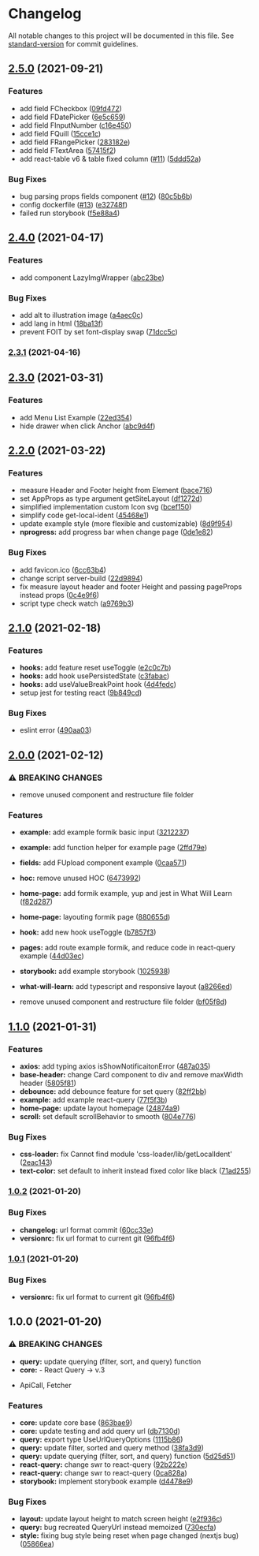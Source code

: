 # Changelog

All notable changes to this project will be documented in this file. See [standard-version](https://github.com/conventional-changelog/standard-version) for commit guidelines.

## [2.5.0](https://github.com/chornos13/nextjs-concept/compare/v2.4.0...v2.5.0) (2021-09-21)


### Features

* add field FCheckbox ([09fd472](https://github.com/chornos13/nextjs-concept/commit/09fd472a965ea0ebeb3e31ea3e400b18ec31fd45))
* add field FDatePicker ([6e5c659](https://github.com/chornos13/nextjs-concept/commit/6e5c65947a2e7cff62b0fbff45f040f65c0eb1e0))
* add field FInputNumber ([c16e450](https://github.com/chornos13/nextjs-concept/commit/c16e450c8960bb718254d7f6d24b4bc6725903de))
* add field FQuill ([15cce1c](https://github.com/chornos13/nextjs-concept/commit/15cce1c48f685d5eb29e3ab39fa0d3f8c5bd2697))
* add field FRangePicker ([283182e](https://github.com/chornos13/nextjs-concept/commit/283182e12dd11edab9d1f566a5fb3743505b47b7))
* add field FTextArea ([57415f2](https://github.com/chornos13/nextjs-concept/commit/57415f2e70f23d286e1f09d2503fc365aa480a0a))
* add react-table v6 & table fixed column ([#11](https://github.com/chornos13/nextjs-concept/issues/11)) ([5ddd52a](https://github.com/chornos13/nextjs-concept/commit/5ddd52aae7be93f6755c38e8fe554ad50616236b))


### Bug Fixes

* bug parsing props fields component ([#12](https://github.com/chornos13/nextjs-concept/issues/12)) ([80c5b6b](https://github.com/chornos13/nextjs-concept/commit/80c5b6b83a3f54a983a68f686a8ecea39e540dcf))
* config dockerfile ([#13](https://github.com/chornos13/nextjs-concept/issues/13)) ([e32748f](https://github.com/chornos13/nextjs-concept/commit/e32748f13aa7c60bb9368377177b50235d795c49))
* failed run storybook ([f5e88a4](https://github.com/chornos13/nextjs-concept/commit/f5e88a47bdccaa0072adfaa40777b997cef5b579))

## [2.4.0](https://github.com/chornos13/nextjs-concept/compare/v2.3.1...v2.4.0) (2021-04-17)


### Features

* add component LazyImgWrapper ([abc23be](https://github.com/chornos13/nextjs-concept/commit/abc23befbf7b805b3429117766c088b24a059bd7))


### Bug Fixes

* add alt to illustration image ([a4aec0c](https://github.com/chornos13/nextjs-concept/commit/a4aec0c667be8b5a47673408c8a6d91fda391c5d))
* add lang in html ([18ba13f](https://github.com/chornos13/nextjs-concept/commit/18ba13fc55d14cef6ad26c9cc9a4cfe7011d66e4))
* prevent FOIT by set font-display swap ([71dcc5c](https://github.com/chornos13/nextjs-concept/commit/71dcc5cc0b5edf86f5e9a8c430d61f1f113a2b14))

### [2.3.1](https://github.com/chornos13/nextjs-concept/compare/v2.3.0...v2.3.1) (2021-04-16)

## [2.3.0](https://github.com/chornos13/nextjs-concept/compare/v2.2.0...v2.3.0) (2021-03-31)


### Features

* add Menu List Example ([22ed354](https://github.com/chornos13/nextjs-concept/commit/22ed35416a192bbed8093b2ef392c4824f8b6f5d))
* hide drawer when click Anchor ([abc9d4f](https://github.com/chornos13/nextjs-concept/commit/abc9d4f86c2a91841d37e14fcf56458050c4ca0e))

## [2.2.0](https://github.com/chornos13/nextjs-concept/compare/v2.1.0...v2.2.0) (2021-03-22)


### Features

* measure Header and Footer height from Element ([bace716](https://github.com/chornos13/nextjs-concept/commit/bace7160664d5cda8d902f75289abad1b67dfc5e))
* set AppProps as type argument getSiteLayout ([df1272d](https://github.com/chornos13/nextjs-concept/commit/df1272dd986608af859e82c3de661cb8f84f6fed))
* simplified implementation custom Icon svg ([bcef150](https://github.com/chornos13/nextjs-concept/commit/bcef150799f82104ef87f16ac49da24d0772f8d3))
* simplify code get-local-ident ([45468e1](https://github.com/chornos13/nextjs-concept/commit/45468e15a1435a8015c64da8266151d6773d312f))
* update example style (more flexible and customizable) ([8d9f954](https://github.com/chornos13/nextjs-concept/commit/8d9f95457da64daff31c5c7243e1d49e27deca4a))
* **nprogress:** add progress bar when change page ([0de1e82](https://github.com/chornos13/nextjs-concept/commit/0de1e82f5b92168ca1219a3b1f4d1e7d5c7b9c83))


### Bug Fixes

* add favicon.ico ([6cc63b4](https://github.com/chornos13/nextjs-concept/commit/6cc63b411a0063372885052fd6c96017b4910852))
* change script server-build ([22d9894](https://github.com/chornos13/nextjs-concept/commit/22d9894d4941551670265bd4f34cd8baf89c86af))
* fix measure layout header and footer Height and passing pageProps instead props ([0c4e9f6](https://github.com/chornos13/nextjs-concept/commit/0c4e9f60934ad8784f666625d28c40edec4c1ef1))
* script type check watch ([a9769b3](https://github.com/chornos13/nextjs-concept/commit/a9769b3dbbbea8abd150b4f5cf0cbd6d21c63b62))

## [2.1.0](https://github.com/chornos13/nextjs-concept/compare/v2.0.0...v2.1.0) (2021-02-18)


### Features

* **hooks:** add feature reset useToggle ([e2c0c7b](https://github.com/chornos13/nextjs-concept/commit/e2c0c7b12215f2144c73f0fda165ec81d9057a5f))
* **hooks:** add hook usePersistedState ([c3fabac](https://github.com/chornos13/nextjs-concept/commit/c3fabac0d17d500bfa8ebd4938f2ee7be216cd1b))
* **hooks:** add useValueBreakPoint hook ([4d4fedc](https://github.com/chornos13/nextjs-concept/commit/4d4fedcbae2a722610e75fd72b1a5da492182ff8))
* setup jest for testing react ([9b849cd](https://github.com/chornos13/nextjs-concept/commit/9b849cda279ad19bbe4be101982fef3e650a9240))


### Bug Fixes

* eslint error ([490aa03](https://github.com/chornos13/nextjs-concept/commit/490aa03e4131b3c60f94b974461a3caf9bdb6246))

## [2.0.0](https://github.com/chornos13/nextjs-concept/compare/v1.1.0...v2.0.0) (2021-02-12)


### ⚠ BREAKING CHANGES

* remove unused component and restructure file folder

### Features

* **example:** add example formik basic input ([3212237](https://github.com/chornos13/nextjs-concept/commit/321223782371af1687d76a7c8d47a7b4fc62ab5e))
* **example:** add function helper for example page ([2ffd79e](https://github.com/chornos13/nextjs-concept/commit/2ffd79eb72a67cb9dbcef6634621f062a2d461dc))
* **fields:** add FUpload component example ([0caa571](https://github.com/chornos13/nextjs-concept/commit/0caa571262a0ba5b683dcc8cccaa5e3d6f57c928))
* **hoc:** remove unused HOC ([6473992](https://github.com/chornos13/nextjs-concept/commit/647399210980c0e33f569cf31a41c6cba52c0cbf))
* **home-page:** add formik example, yup and jest in What Will Learn ([f82d287](https://github.com/chornos13/nextjs-concept/commit/f82d287346228a9c86eb72695c26e1cf6be94d25))
* **home-page:** layouting formik page ([880655d](https://github.com/chornos13/nextjs-concept/commit/880655dab5c7fc5a044b8fabc528ef033853bd75))
* **hook:** add new hook useToggle ([b7857f3](https://github.com/chornos13/nextjs-concept/commit/b7857f372cf5f0fd50a991a7c02828680f36a64d))
* **pages:** add route example formik, and reduce code in react-query example ([44d03ec](https://github.com/chornos13/nextjs-concept/commit/44d03ec15e67848ac4bbff0fae98eb787fefbaee))
* **storybook:** add example storybook ([1025938](https://github.com/chornos13/nextjs-concept/commit/102593839fd5ae0b7bad65ab8e61158d820654f1))
* **what-will-learn:** add typescript and responsive layout ([a8266ed](https://github.com/chornos13/nextjs-concept/commit/a8266edf6a2e99dba310e1d1b56a4373a7a56f0c))


* remove unused component and restructure file folder ([bf05f8d](https://github.com/chornos13/nextjs-concept/commit/bf05f8d76db8cbb0cd7781552e89e1d0be6a7363))

## [1.1.0](https://github.com/chornos13/nextjs-concept/compare/v1.0.2...v1.1.0) (2021-01-31)


### Features

* **axios:** add typing axios isShowNotificaitonError ([487a035](https://github.com/chornos13/nextjs-concept/commit/487a0352f8776ef24b99ff0a1b41b227fcdcc56c))
* **base-header:** change Card component to div and remove maxWidth header ([5805f81](https://github.com/chornos13/nextjs-concept/commit/5805f819b6caa04d4005ed397df5939b062dfa92))
* **debounce:** add debounce feature for set query ([82ff2bb](https://github.com/chornos13/nextjs-concept/commit/82ff2bb287e77396b9c998564f40ce5b435947e4))
* **example:** add example react-query ([77f5f3b](https://github.com/chornos13/nextjs-concept/commit/77f5f3bb2c625251604c25816cec202f57ee10e9))
* **home-page:** update layout homepage ([24874a9](https://github.com/chornos13/nextjs-concept/commit/24874a99ea9ad1f995085cd8b66627cd52435a0d))
* **scroll:** set default scrollBehavior to smooth ([804e776](https://github.com/chornos13/nextjs-concept/commit/804e7767a37ef9881f4c4de3daf914d771708aa6))


### Bug Fixes

* **css-loader:** fix Cannot find module 'css-loader/lib/getLocalIdent' ([2eac143](https://github.com/chornos13/nextjs-concept/commit/2eac1436fbc742195c56926322959ad2ad01476f))
* **text-color:** set default to inherit instead fixed color like black ([71ad255](https://github.com/chornos13/nextjs-concept/commit/71ad2558f7df5aa167ac70e7165156c543ba31ad))

### [1.0.2](https://github.com/chornos13/nextjs-concept/compare/v1.0.0...v1.0.2) (2021-01-20)


### Bug Fixes

* **changelog:** url format commit ([60cc33e](https://github.com/chornos13/nextjs-concept/commit/60cc33ec30f9737a86cfe07194d793a738b54597))
* **versionrc:** fix url format to current git ([96fb4f6](https://github.com/chornos13/nextjs-concept/commit/96fb4f62e015ea87ca6e36c621970abf3aa3ddad))

### [1.0.1](https://github.com/chornos13/nextjs-concept/compare/v1.0.0...v1.0.1) (2021-01-20)

### Bug Fixes

- **versionrc:** fix url format to current git ([96fb4f6](https://github.com/chornos13/nextjs-concept/commit/96fb4f62e015ea87ca6e36c621970abf3aa3ddad))

## 1.0.0 (2021-01-20)

### ⚠ BREAKING CHANGES

- **query:** update querying (filter, sort, and query) function
- **core:** - React Query -> v.3

* ApiCall, Fetcher

### Features

- **core:** update core base ([863bae9](https://github.com/chornos13/nextjs-concept/commit/863bae950676e765f9f313cdc3563018a9cc71c4))
- **core:** update testing and add query url ([db7130d](https://github.com/chornos13/nextjs-concept/commit/db7130d9647bfe324fa73e2bde8073f20282eb3d))
- **query:** export type UseUrlQueryOptions ([1115b86](https://github.com/chornos13/nextjs-concept/commit/1115b86267c01149f4a53fd5386ac649e2d7b468))
- **query:** update filter, sorted and query method ([38fa3d9](https://github.com/chornos13/nextjs-concept/commit/38fa3d95ac750ca4f7be7786da28a4e4cb2aaa52))
- **query:** update querying (filter, sort, and query) function ([5d25d51](https://github.com/chornos13/nextjs-concept/commit/5d25d51a5c5fe2e1062f70171f46ffefb5d49f58))
- **react-query:** change swr to react-query ([92b222e](https://github.com/chornos13/nextjs-concept/commit/92b222eb579b005e770f4a5b4608a86a81248660))
- **react-query:** change swr to react-query ([0ca828a](https://github.com/chornos13/nextjs-concept/commit/0ca828a615b0a6c916c05b4c5be0f22dbbb58abc))
- **storybook:** implement storybook example ([d4478e9](https://github.com/chornos13/nextjs-concept/commit/d4478e909cf7092192dd70498d89af737491e48c))

### Bug Fixes

- **layout:** update layout height to match screen height ([e2f936c](https://github.com/chornos13/nextjs-concept/commit/e2f936c67fbab8223e52a3f3004a9ec9f7d28135))
- **query:** bug recreated QueryUrl instead memoized ([730ecfa](https://github.com/chornos13/nextjs-concept/commit/730ecfaf5a8c58692e7356cf919dfe668ff9a189))
- **style:** fixing bug style being reset when page changed (nextjs bug) ([05866ea](https://github.com/chornos13/nextjs-concept/commit/05866ea61f251cee1534162fc08914238ff4e654))
